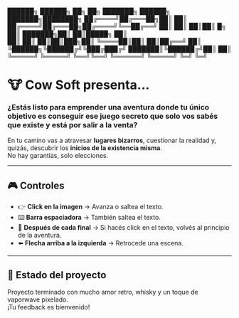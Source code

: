 ██████╗ ██████╗  ██╗    ██╗    ███████╗ ██████╗ ███████╗████████╗
██╔════╝██╔═══██╗██║    ██║    ██╔════╝██╔═══██╗██╔════╝╚══██╔══╝
██║     ██║   ██║██║ █╗ ██║    ███████╗██║   ██║█████╗     ██║   
██║     ██║   ██║██║███╗██║    ╚════██║██║   ██║██╔══╝     ██║   
╚██████╗╚██████╔╝╚███╔███╔╝    ███████║╚██████╔╝██║        ██║   
 ╚═════╝ ╚═════╝  ╚══╝╚══╝     ╚══════╝ ╚═════╝ ╚═╝        ╚═╝
 
# 🐮 Cow Soft presenta...

### ¿Estás listo para emprender una aventura donde tu **único objetivo** es conseguir ese juego secreto que solo vos sabés que existe y está por salir a la venta?  

En tu camino vas a atravesar **lugares bizarros**, cuestionar la realidad y, quizás, descubrir los **inicios de la existencia misma**.  
No hay garantías, solo elecciones.  

---

## 🎮 Controles

- 👉 **Click en la imagen** → Avanza o saltea el texto.  
- ⌨️ **Barra espaciadora** → También saltea el texto.  
- 🔄 **Después de cada final** → Si hacés click en el texto, volvés al principio de la aventura.  
- ⬅️ **Flecha arriba a la izquierda** → Retrocede una escena.  

---

## 🚧 Estado del proyecto
Proyecto terminado con mucho amor retro, whisky y un toque de vaporwave pixelado.  
¡Tu feedback  es bienvenido!
